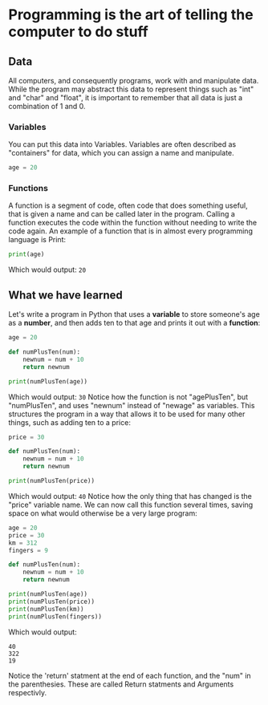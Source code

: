 # Programming is the art of telling the computer to do stuff

## Data
All computers, and consequently programs, work with and manipulate data. While the program may abstract this data to represent things such as "int" and "char" and "float", it is important to remember that all data is just a combination of 1 and 0.

### Variables
You can put this data into Variables. Variables are often described as "containers" for data, which you can assign a name and manipulate.
```python
age = 20
```

### Functions
A function is a segment of code, often code that does something useful, that is given a name and can be called later in the program. Calling a function executes the code within the function without needing to write the code again. An example of a function that is in almost every programming language is Print:
```python
print(age)
```
Which would output:
```20```
## What we have learned
Let's write a program in Python that uses a **variable** to store someone's age as a **number**, and then adds ten to that age and prints it out with a **function**:
```python
age = 20

def numPlusTen(num):
	newnum = num + 10
	return newnum

print(numPlusTen(age))
```
Which would output: 
```30```
Notice how the function is not "agePlusTen", but "numPlusTen", and uses "newnum" instead of "newage" as variables. This structures the program in a way that allows it to be used for many other things, such as adding ten to a price:
```python
price = 30

def numPlusTen(num):
	newnum = num + 10
	return newnum

print(numPlusTen(price))
```
Which would output:
```40```
Notice how the only thing that has changed is the "price" variable name.
We can now call this function several times, saving space on what would otherwise be a very large program:
```python
age = 20
price = 30
km = 312
fingers = 9

def numPlusTen(num):
	newnum = num + 10
	return newnum

print(numPlusTen(age))
print(numPlusTen(price))
print(numPlusTen(km))
print(numPlusTen(fingers))
```
Which would output:
```30
40
322
19
```
Notice the 'return' statment at the end of each function, and the "num" in the parenthesies. These are called Return statments and Arguments respectivly.